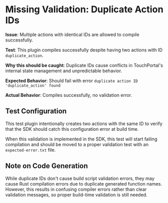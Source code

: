 # Missing Validation: Duplicate Action IDs

**Issue**: Multiple actions with identical IDs are allowed to compile successfully.

**Test**: This plugin compiles successfully despite having two actions with ID `duplicate_action`.

**Why this should be caught**: Duplicate IDs cause conflicts in TouchPortal's internal state management and unpredictable behavior.

**Expected Behavior**: Should fail with error `duplicate action ID 'duplicate_action' found`

**Actual Behavior**: Compiles successfully, no validation error.

## Test Configuration

This test plugin intentionally creates two actions with the same ID to verify that the SDK should catch this configuration error at build time.

When this validation is implemented in the SDK, this test will start failing compilation and should be moved to a proper validation test with an `expected-error.txt` file.

## Note on Code Generation

While duplicate IDs don't cause build script validation errors, they may cause Rust compilation errors due to duplicate generated function names. However, this results in confusing compiler errors rather than clear validation messages, so proper build-time validation is still needed.